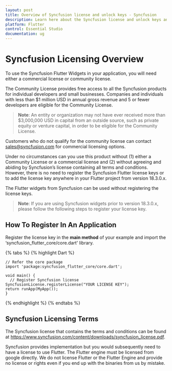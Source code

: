 ```yaml
---
layout: post
title: Overview of Syncfusion license and unlock keys - Syncfusion
description: Learn here about the Syncfusion license and unlock keys and difference between license and unlock keys.
platform: Flutter
control: Essential Studio
documentation: ug
---
```



# Syncfusion Licensing Overview

To use the Syncfusion Flutter Widgets in your application, you will need either a commercial license or community license. 

The Community License provides free access to all the Syncfusion products for individual developers and small businesses. Companies and individuals with less than $1 million USD in annual gross revenue and 5 or fewer developers are eligible for the Community License.

>**Note**: An entity or organization may not have ever received more than $3,000,000 USD in capital from an outside source, such as private equity or venture capital, in order to be eligible for the Community License.

Customers who do not qualify for the community license can contact sales@syncfusion.com for commercial licensing options.

Under no circumstances can you use this product without (1) either a Community License or a commercial license and (2) without agreeing and abiding by Syncfusion’s license containing all terms and conditions. However, there is no need to register the Syncfusion Flutter license keys or to add the license key anywhere in your Flutter project from version 18.3.0.x. 

The Flutter widgets from Syncfusion can be used without registering the license keys.

>**Note**: If you are using Syncfusion widgets prior to version 18.3.0.x, please follow the following steps to register your license key.

## How To Register In An Application

Register the license key in the **main method** of your example and import the ‘syncfusion_flutter_core/core.dart' library.

{% tabs %} 
{% highlight Dart %}

    // Refer the core package
    import 'package:syncfusion_flutter_core/core.dart';

    void main() { 
      // Register Syncfusion license 
    SyncfusionLicense.registerLicense("YOUR LICENSE KEY"); 
    return runApp(MyApp()); 
    }

{% endhighlight %}
{% endtabs %}

## Syncfusion Licensing Terms

The Syncfusion license that contains the terms and conditions can be found at 
https://www.syncfusion.com/content/downloads/syncfusion_license.pdf.

Syncfusion provides implementation but you would subsequently need to have a license to use Flutter. The Flutter engine must be licensed from google directly. We do not license Flutter or the Flutter Engine and provide no license or rights even if you end up with the binaries from us by mistake.